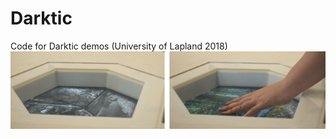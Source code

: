 # Darktic
Code for Darktic demos (University of Lapland 2018)
![Darktic water bowl](Darktic_water_bowl.png)

